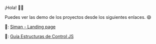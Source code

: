 ¡Hola! 🙋‍♂️

Puedes ver las demo de los proyectos desde los siguientes enlaces. 😄

🔗: [Siman - Landing page](https://landingpage-siman.netlify.app/home/home-view.html)

🔗: [Guía Estructuras de Control JS](https://estructuras-de-control-js.netlify.app/)
